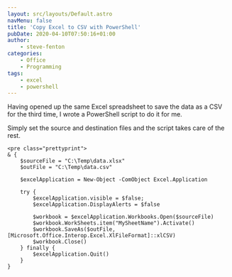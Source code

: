 ```yaml
---
layout: src/layouts/Default.astro
navMenu: false
title: 'Copy Excel to CSV with PowerShell'
pubDate: 2020-04-10T07:50:16+01:00
author:
    - steve-fenton
categories:
    - Office
    - Programming
tags:
    - excel
    - powershell
---
```


Having opened up the same Excel spreadsheet to save the data as a CSV for the third time, I wrote a PowerShell script to do it for me.

Simply set the source and destination files and the script takes care of the rest.

```
<pre class="prettyprint">
& {
    $sourceFile = "C:\Temp\data.xlsx"
    $outFile = "C:\Temp\data.csv"

    $excelApplication = New-Object -ComObject Excel.Application 

    try {
        $excelApplication.visible = $false;
        $excelApplication.DisplayAlerts = $false 

        $workbook = $excelApplication.Workbooks.Open($sourceFile) 
        $workbook.WorkSheets.item("MySheetName").Activate()
        $workbook.SaveAs($outFile, [Microsoft.Office.Interop.Excel.XlFileFormat]::xlCSV)
        $workbook.Close() 
    } finally {
        $excelApplication.Quit()
    }
}
```